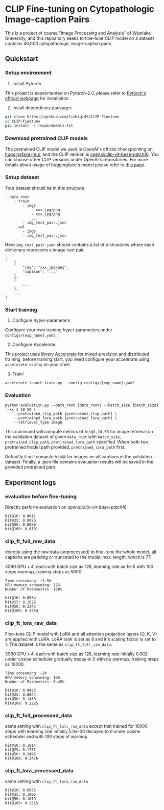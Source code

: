 # CLIP Fine-tuning on Cytopathologic Image-caption Pairs

This is a project of course "Image Processing and Analysis" of Westlake University, and this repository seeks to fine-tune CLIP model on a dataset contains 40,000 cytopathologic image-caption pairs.


## Quickstart

### Setup environment

1. Install Pytorch

This project is experimented on Pytorch-2.0, please refer to [Pytorch's official webpage](https://pytorch.org/) for installation.

2. Install dependency packages

```bash
git clone https://github.com/lizhiqi49/CLIP-Finetune
cd CLIP-Finetune
pip install -r requirements.txt
```

### Download pretrained CLIP models

The pretrained CLIP model we used is OpenAI's official checkpointing on [huggingface-hub](https://huggingface.co/), and the CLIP version is [openai/clip-vit-base-patch16](https://huggingface.co/openai/clip-vit-base-patch16). You can choose other CLIP versions under OpenAI's repositories. For more details about usage of huggingface's model please refer to [this page](https://huggingface.co/docs/transformers/model_doc/clip).


### Setup dataset

Your dataset should be in this structure:

```
- data_root
    - train
        - imgs
            - xxx.jpg/png
            - xxx.jpg/png
            ...
        - img_text_pair.json
    - val
        - imgs
        - img_text_pair.json
```

Here `img_text_pair.json` should contains a list of dictionaries where each dictionary represents a image-text pair.

```
[
    {
        "img": "xxx.jpg/png",
        "caption": "..."
    },
    {
        ...
    },
    ...
]
```

### Start training

1. Configure hyper-parameters

Configure your own training hyper-parameters under `configs/{exp_name}.yaml`.

2. Configure Accelerate

This project uses library [Accelerate](https://github.com/huggingface/accelerate) for mixed-precision and distributed training, before training start, you need configure your accelerate using `accelerate config` on your shell. 

3. Train!

```
accelerate launch train.py --config configs/{exp_name}.yaml
```

### Evaluation

```
python evaluation.py --data_root {data_root} --batch_size {batch_size} --ks 1 10 50 \
    --pretrained_clip_path {pretrained_clip_path} \
    --pretrained_lora_path {pretrained_lora_path} \
    --retrieval_type image
```

This command will compute metrics of `hit@1,10,50` for image retrieval on the validation dataset of given `data_root` with `batch_size`,  `pretrained_clip_path`, `pretrained_lora_path` specified. When both two pretrained model path provided, `pretrained_lora_path` first.

Defaultly it will compute `hit@k` for images on all captions in the validation dataset. Finally, a .json file contains evaluation results will be saved in the provided pretrained path.




## Experiment logs

### evaluation before fine-tuning

Directly perform evaluation on *openai/clip-vit-base-patch16*

```
hit@10: 0.0011
hit@25: 0.0026
hit@50: 0.0050
hit@100: 0.0101
```


### clip_ft_full_raw_data

directly using the raw data (unprocessed) to fine-tune the whole model, all captions are padding or truncated to the model_max_length, which is 77.

3090 GPU x 4, each with batch size as 128, learning rate as 1e-5 with 100 steps warmup, training steps as 5000.

```
Time consuming: ~2.5h
GPU memory consuming: 22G
Number of Parameters: 100%

hit@10: 0.0954
hit@25: 0.1625
hit@50: 0.2343
hit@100: 0.3254
```


### clip_ft_lora_raw_data

Fine-tune CLIP model with LoRA and all attention projection layers (Q, K, V) are applied with LoRA.
LoRA rank is set as 8 and it's scaling factor is set to 1.
The dataset  is the same as `clip_ft_full_raw_data`.

3090 GPU x 4, each with batch size as 128, learning rate initially 0.002 under cosine scheduler gradually decay to 0 with no warmup, training steps as 10000.

```
Time consuming: ~2h
GPU memory consuming: 16G
Number of Parameters: 0.49%

hit@10: 0.0422
hit@25: 0.0844
hit@50: 0.1418
hit@100: 0.2225
```


### clip_ft_full_processed_data

same setting with `clip_ft_full_raw_data` except that trained for 10000 steps with learning rate initially 5.0e-06 decayed to 0 under cosine scheduler and with 100 steps of warmup.

```
hit@10: 0.1014
hit@25: 0.1751
hit@50: 0.2496
hit@100: 0.3476
```


### clip_ft_lora_processed_data

same setting with `clip_ft_lora_raw_data`

```
hit@10: 0.0525
hit@25: 0.1006
hit@50: 0.1619
hit@100: 0.2515
```




